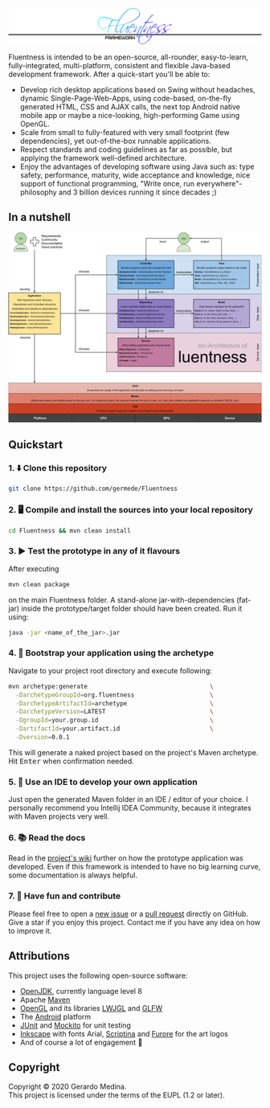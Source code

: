 ![Fluentness logo](fn-core/src/main/resources/img/logo-fancy.gif?raw=true "Fluentness logo")

Fluentness is intended to be an open-source, all-rounder, easy-to-learn, fully-integrated, 
multi-platform, consistent and flexible Java-based development framework. After a quick-start you'll be able to:
* Develop rich desktop applications based on Swing without headaches, 
dynamic Single-Page-Web-Apps, using code-based, on-the-fly generated HTML, CSS and AJAX calls, the next top Android native mobile app or maybe a nice-looking, high-performing Game using OpenGL.
* Scale from small to fully-featured with very small footprint (few dependencies), yet out-of-the-box runnable applications.
* Respect standards and coding guidelines as far as possible, but applying the framework well-defined architecture.
* Enjoy the advantages of developing software using Java such as: type safety, performance, maturity, wide acceptance and knowledge, nice support of functional programming, "Write once, run everywhere"-philosophy and 3 billion devices running it since decades ;) 

## In a nutshell
![Fluentness architecture](fn-core/src/main/resources/img/architecture.svg?raw=true "Fluentness architecture")
 

## Quickstart

### 1. :arrow_down: Clone this repository 
```bash
git clone https://github.com/germede/Fluentness
```

### 2. :desktop_computer: Compile and install the sources into your local repository 
```bash
cd Fluentness && mvn clean install
```

### 3. :arrow_forward: Test the prototype in any of it flavours
After executing
```bash
mvn clean package
```
on the main Fluentness folder. A stand-alone jar-with-dependencies (fat-jar) inside the prototype/target folder should have been created. Run it using:
```bash
java -jar <name_of_the_jar>.jar
```
### 4. :rocket: Bootstrap your application using the archetype
Navigate to your project root directory and execute following:
```bash
mvn archetype:generate                                  \
  -DarchetypeGroupId=org.fluentness                     \
  -DarchetypeArtifactId=archetype                       \
  -DarchetypeVersion=LATEST                             \
  -DgroupId=your.group.id                               \
  -DartifactId=your.artifact.id                         \
  -Dversion=0.0.1
```
This will generate a naked project based on the project's Maven archetype.
Hit <kbd>Enter</kbd> when confirmation needed.    

### 5. :pencil: Use an IDE to develop your own application 
Just open the generated Maven folder in an IDE / editor of your choice. I personally recommend you Intellij IDEA Community, because it integrates with Maven projects very well. 

### 6. :books: Read the docs
Read in the [project's wiki](https://github.com/germede/Fluentness/wiki) further on how the prototype application was developed. Even if this framework is intended to have no big learning curve, some documentation is always helpful.  

### 7. :busts_in_silhouette: Have fun and contribute 
Please feel free to open a [new issue](https://github.com/germede/Fluentness/issues/new) 
or a [pull request](https://github.com/germede/Fluentness/compare) directly on GitHub.  Give a star if you enjoy this project. Contact me if you have any idea on how to improve it.

## Attributions
This project uses the following open-source software:
- [OpenJDK](https://openjdk.java.net/), currently language level 8 
- Apache [Maven](https://maven.apache.org/)
- [OpenGL](https://www.opengl.org/) and its libraries [LWJGL](https://www.lwjgl.org/) and [GLFW](https://www.glfw.org/)
- The [Android](https://www.android.com) platform
- [JUnit](https://junit.org/junit4/) and [Mockito](https://site.mockito.org/) for unit testing
- [Inkscape](https://inkscape.org/) with fonts Arial, [Scriptina](https://www.fontsquirrel.com/fonts/scriptina) and [Furore](https://www.fontsquirrel.com/fonts/furore) for the art logos
- And of course a lot of engagement :muscle:

## Copyright
Copyright © 2020 Gerardo Medina.  
This project is licensed under the terms of the EUPL (1.2 or later).
